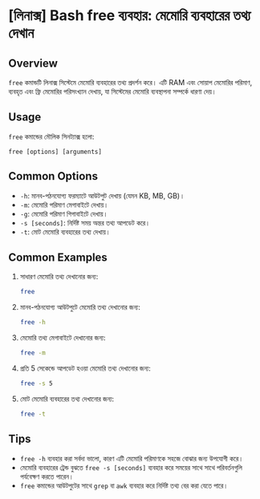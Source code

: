 # [লিনাক্স] Bash free ব্যবহার: মেমোরি ব্যবহারের তথ্য দেখান

## Overview
`free` কমান্ডটি লিনাক্স সিস্টেমে মেমোরি ব্যবহারের তথ্য প্রদর্শন করে। এটি RAM এবং সোয়াপ মেমোরির পরিমাণ, ব্যবহৃত এবং ফ্রি মেমোরির পরিসংখ্যান দেখায়, যা সিস্টেমের মেমোরি ব্যবস্থাপনা সম্পর্কে ধারণা দেয়।

## Usage
`free` কমান্ডের মৌলিক সিনট্যাক্স হলো:

```
free [options] [arguments]
```

## Common Options
- `-h`: মানব-পঠনযোগ্য ফরম্যাটে আউটপুট দেখায় (যেমন KB, MB, GB)।
- `-m`: মেমোরি পরিমাণ মেগাবাইটে দেখায়।
- `-g`: মেমোরি পরিমাণ গিগাবাইটে দেখায়।
- `-s [seconds]`: নির্দিষ্ট সময় অন্তর তথ্য আপডেট করে।
- `-t`: মোট মেমোরি ব্যবহারের তথ্য দেখায়।

## Common Examples
1. সাধারণ মেমোরি তথ্য দেখানোর জন্য:
   ```bash
   free
   ```

2. মানব-পঠনযোগ্য আউটপুটে মেমোরি তথ্য দেখানোর জন্য:
   ```bash
   free -h
   ```

3. মেমোরি তথ্য মেগাবাইটে দেখানোর জন্য:
   ```bash
   free -m
   ```

4. প্রতি 5 সেকেন্ডে আপডেট হওয়া মেমোরি তথ্য দেখানোর জন্য:
   ```bash
   free -s 5
   ```

5. মোট মেমোরি ব্যবহারের তথ্য দেখানোর জন্য:
   ```bash
   free -t
   ```

## Tips
- `free -h` ব্যবহার করা সর্বদা ভালো, কারণ এটি মেমোরি পরিমাণকে সহজে বোঝার জন্য উপযোগী করে।
- মেমোরি ব্যবহারের ট্রেন্ড বুঝতে `free -s [seconds]` ব্যবহার করে সময়ের সাথে সাথে পরিবর্তনগুলি পর্যবেক্ষণ করতে পারেন।
- `free` কমান্ডের আউটপুটের সাথে `grep` বা `awk` ব্যবহার করে নির্দিষ্ট তথ্য বের করা যেতে পারে।